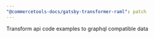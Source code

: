 ```yaml
---
"@commercetools-docs/gatsby-transformer-raml": patch
---
```


Transform api code examples to graphql compatible data

